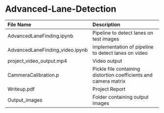 # Advanced-Lane-Detection
|File Name|Description|
|:-|:-|
|AdvancedLaneFinding.ipynb|Pipeline to detect lanes on test images|
|AdvancedLaneFinding_video.ipynb|implementation of pipeline to detect lanes on video|
|project_video_output.mp4|Video output|
|CammeraCalibration.p|Pickle file containing distortion coefficients and camera matrix|
|Writeup.pdf|Project Report|
|Output_images|Folder containing output images|
